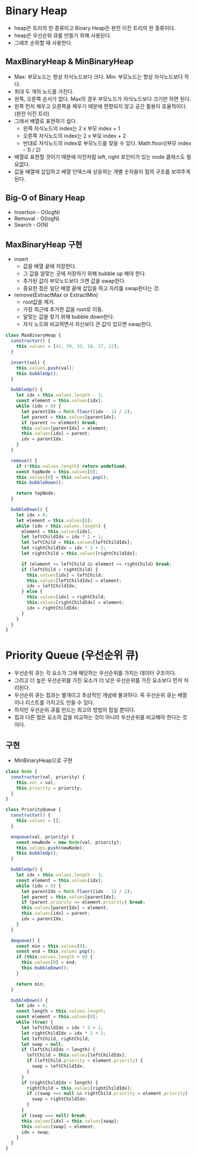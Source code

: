 # Binary Heap

- heap은 트리의 한 종류이고 Binary Heap은 완전 이진 트리의 한 종류이다.
- heap은 우선순위 큐를 만들기 위해 사용된다.
- 그래프 순회할 때 사용한다.

## MaxBinaryHeap & MinBinaryHeap

- Max: 부모노드는 항상 자식노드보다 크다. Min: 부모노드는 항상 자식노드보다 작다.
- 최대 두 개의 노드를 가진다.
- 왼쪽, 오른쪽 순서가 없다. Max의 경우 부모노드가 자식노드보다 크기만 하면 된다.
- 왼쪽 먼저 채우고 오른쪽을 채우기 때문에 편향되지 않고 공간 활용이 효율적이다.(완전 이진 트리)
- 그래서 배열로 표현하기 쉽다.
  - 왼쪽 자식노드의 index는 2 x 부모 index + 1
  - 오른쪽 자식노드의 index는 2 x 부모 index + 2
  - 반대로 자식노드의 index로 부모노드를 찾을 수 있다. Math.floor((부모 index - 1) / 2)
- 배열로 표현할 것이기 때문에 이전처럼 left, right 포인터가 있는 node 클래스도 필요없다.
- 값을 배열에 삽입하고 배열 인덱스에 상응하는 개별 숫자들이 힙의 구조를 보여주게 된다.

## Big-O of Binary Heap

- Insertion - O(logN)
- Removal - O(logN)
- Search - O(N)

## MaxBinaryHeap 구현

- insert
  - 값을 배열 끝에 저장한다.
  - 그 값을 알맞는 곳에 저장하기 위해 bubble up 해야 한다.
  - 추가된 값이 부모노드보다 크면 값을 swap한다.
  - 중요한 점은 일단 배열 끝에 삽입을 하고 자리를 swap한다는 것.
- remove(ExtractMax or ExtractMin)
  - root값을 제거.
  - 가장 최근에 추가한 값을 root로 이동.
  - 알맞는 값을 찾기 위해 bubble down한다.
  - 자식 노드와 비교하면서 자신보다 큰 값이 있으면 swap한다.

```js
class MaxBinaryHeap {
  constructor() {
    this.values = [41, 39, 33, 18, 27, 12];
  }

  insert(val) {
    this.values.push(val);
    this.bubbleUp();
  }

  bubbleUp() {
    let idx = this.values.length - 1;
    const element = this.values[idx];
    while (idx > 0) {
      let parentIdx = Math.floor((idx - 1) / 2);
      let parent = this.values[parentIdx];
      if (parent >= element) break;
      this.values[parentIdx] = element;
      this.values[idx] = parent;
      idx = parentIdx;
    }
  }

  remove() {
    if (!this.values.length) return undefined;
    const topNode = this.values[0];
    this.values[0] = this.values.pop();
    this.bubbleDown();

    return topNode;
  }

  bubbleDown() {
    let idx = 0;
    let element = this.values[0];
    while (idx < this.values.length) {
      element = this.values[idx];
      let leftChildIdx = idx * 2 + 1;
      let leftChild = this.values[leftChildIdx];
      let rightChildIdx = idx * 2 + 2;
      let rightChild = this.values[rightChildIdx];

      if (element >= leftChild && element >= rightChild) break;
      if (leftChild > rightChild) {
        this.values[idx] = leftChild;
        this.values[leftChildIdx] = element;
        idx = leftChildIdx;
      } else {
        this.values[idx] = rightChild;
        this.values[rightChildIdx] = element;
        idx = rightChildIdx;
      }
    }
  }
}
```

# Priority Queue (우선순위 큐)

- 우선순위 큐는 각 요소가 그에 해당하는 우선순위를 가지는 데이터 구조이다.
- 그리고 더 높은 우선순위를 가진 요소가 더 낮은 우선순위를 가진 요소보다 먼저 처리된다.
- 우선순위 큐는 힙과는 별개이고 추상적인 개념에 불과하다. 즉 우선순위 큐는 배열이나 리스트를 가지고도 만들 수 있다.
- 하지만 우선순위 큐를 만드는 최고의 방법이 힙일 뿐이다.
- 힙과 다른 점은 요소의 값을 비교하는 것이 아니라 우선순위를 비교해야 한다는 것이다.

## 구현

- MinBinaryHeap으로 구현

```js
class Node {
  constructor(val, priority) {
    this.val = val;
    this.priority = priority;
  }
}

class PriorityQueue {
  constructor() {
    this.values = [];
  }

  enqueue(val, priority) {
    const newNode = new Node(val, priority);
    this.values.push(newNode);
    this.bubbleUp();
  }

  bubbleUp() {
    let idx = this.values.length - 1;
    const element = this.values[idx];
    while (idx > 0) {
      let parentIdx = Math.floor((idx - 1) / 2);
      let parent = this.values[parentIdx];
      if (parent.priority <= element.priority) break;
      this.values[parentIdx] = element;
      this.values[idx] = parent;
      idx = parentIdx;
    }
  }

  dequeue() {
    const min = this.values[0];
    const end = this.values.pop();
    if (this.values.length > 0) {
      this.values[0] = end;
      this.bubbleDown();
    }

    return min;
  }

  bubbleDown() {
    let idx = 0;
    const length = this.values.length;
    const element = this.values[0];
    while (true) {
      let leftChildIdx = idx * 2 + 1;
      let rightChildIdx = idx * 2 + 2;
      let leftChild, rightChild;
      let swap = null;
      if (leftChildIdx < length) {
        leftChild = this.values[leftChildIdx];
        if (leftChild.priority < element.priority) {
          swap = leftChildIdx;
        }
      }
      if (rightChildIdx < length) {
        rightChild = this.values[rightChildIdx];
        if ((swap === null && rightChild.priority < element.priority) || (swap !== null && leftChild.priority > rightChild.priority)) {
          swap = rightChildIdx;
        }
      }
      if (swap === null) break;
      this.values[idx] = this.values[swap];
      this.values[swap] = element;
      idx = swap;
    }
  }
}
```
